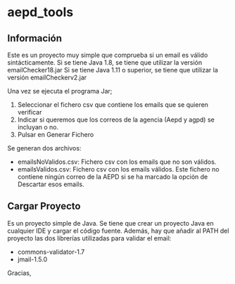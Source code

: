 # aepd_tools



## Información

Este es un proyecto muy simple que comprueba si un email es válido sintácticamente.
Si se tiene Java 1.8, se tiene que utilizar la versión emailChecker18.jar
Si se tiene Java 1.11 o superior, se tiene que utilizar la versión emailCheckerv2.jar

Una vez se ejecuta el programa Jar;
1. Seleccionar el fichero csv que contiene los emails que se quieren verificar
2. Indicar si queremos que los correos de la agencia (Aepd y agpd) se incluyan o no.
3. Pulsar en Generar Fichero

Se generan dos archivos:
- emailsNoValidos.csv: Fichero csv con los emails que no son válidos.
- emailsValidos.csv: Fichero csv con los emails válidos. Este fichero no contiene ningún correo de la AEPD si se ha marcado la opción de Descartar esos emails.

## Cargar Proyecto
Es un proyecto simple de Java. Se tiene que  crear un proyecto Java en cualquier IDE y cargar el código fuente. Además, hay que añadir al PATH del proyecto las dos librerías utilizadas para validar el email:
- commons-validator-1.7
- jmail-1.5.0


Gracias,

